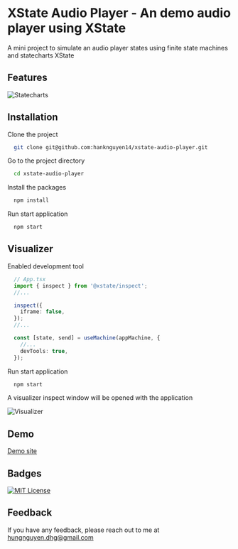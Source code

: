 # XState Audio Player - An demo audio player using XState

A mini project to simulate an audio player states using finite state machines and statecharts XState

## Features

![Statecharts](https://user-images.githubusercontent.com/23608297/221735982-437ddb17-68ff-48ad-8a04-f0465227e429.png)

## Installation

Clone the project

```bash
  git clone git@github.com:hanknguyen14/xstate-audio-player.git
```

Go to the project directory

```bash
  cd xstate-audio-player
```

Install the packages

```bash
  npm install
```

Run start application

```bash
  npm start
```

## Visualizer

Enabled development tool

```ts
  // App.tsx
  import { inspect } from '@xstate/inspect';
  //...

  inspect({
    iframe: false,
  });
  //...

  const [state, send] = useMachine(appMachine, {
    //...
    devTools: true,
  });
```

Run start application

```bash
  npm start
```

A visualizer inspect window will be opened with the application

![Visualizer](https://user-images.githubusercontent.com/23608297/221743054-6627281e-8151-486e-9543-a5c6c66183be.png)

## Demo

[Demo site](https://xstate-demo.netlify.app "XState Audio Player")

## Badges

[![MIT License](https://img.shields.io/badge/License-MIT-green.svg)](https://choosealicense.com/licenses/mit/)

## Feedback

If you have any feedback, please reach out to me at hungnguyen.dhg@gmail.com
